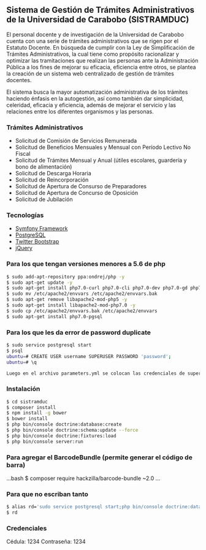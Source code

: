 ## Sistema de Gestión de Trámites Administrativos de la Universidad de Carabobo (SISTRAMDUC)

El personal docente y de investigación de la Universidad de Carabobo cuenta con una serie de trámites administrativos que se rigen por el Estatuto Docente. En búsqueda de cumplir con la Ley de Simplificación de Trámites Administrativos, la cual tiene como propósito racionalizar y optimizar las tramitaciones que realizan las personas ante la Administración Pública a los fines de mejorar su eficacia, eficiencia entre otros, se plantea la creación de un sistema web centralizado de gestión de trámites docentes.

El sistema busca la mayor automatización administrativa de los trámites haciendo énfasis en la autogestión, así como también dar simplicidad, celeridad, eficacia y eficiencia, además de mejorar el servicio y las relaciones entre los diferentes organismos y las personas.

### Trámites Administrativos
 - Solicitud de Comisión de Servicios Remunerada
 - Solicitud de Beneficios Mensuales y Mensual con Período Lectivo No Fiscal
 - Solicitud de Trámites Mensual y Anual (útiles escolares, guardería y bono de alimentación)
 - Solicitud de Descarga Horaria
 - Solicitud de Reincorporación
 - Solicitud de Apertura de Consurso de Preparadores
 - Solicitud de Apertura de Concurso de Oposición
 - Solicitud de Jubilación

### Tecnologías
 - [Symfony Framework](https://symfony.com/)
 - [PostgreSQL](https://www.postgresql.org/)
 - [Twitter Bootstrap](http://twitter.github.com/bootstrap/)
 - [jQuery](http://jquery.com)

### Para los que tengan versiones menores a 5.6 de php
```bash
$ sudo add-apt-repository ppa:ondrej/php -y
$ sudo apt-get update -y
$ sudo apt-get install php7.0-curl php7.0-cli php7.0-dev php7.0-gd php7.0-intl php7.0-mcrypt php7.0-json php7.0-mysql php7.0-opcache   php7.0-bcmath php7.0-mbstring php7.0-soap php7.0-xml php7.0-zip -y
$ sudo mv /etc/apache2/envvars /etc/apache2/envvars.bak
$ sudo apt-get remove libapache2-mod-php5 -y
$ sudo apt-get install libapache2-mod-php7.0 -y
$ sudo cp /etc/apache2/envvars.bak /etc/apache2/envvars
$ sudo apt-get install php7.0-pgsql
```
### Para los que les da error de password duplicate
```bash
$ sudo service postgresql start
$ psql
ubuntu=# CREATE USER username SUPERUSER PASSWORD 'password';
ubuntu=# \q

Luego en el archivo parameters.yml se colocan las credenciales de super usuario y listo.
```

### Instalación

```bash
$ cd sistramduc
$ composer install
$ npm install -g bower
$ bower install
$ php bin/console doctrine:database:create
$ php bin/console doctrine:schema:update --force
$ php bin/console doctrine:fixtures:load
$ php bin/console server:run
```

### Para agregar el BarcodeBundle (permite generar el código de barra)
...bash
$ composer require hackzilla/barcode-bundle ~2.0
...

### Para que no escriban tanto
```bash
$ alias rd='sudo service postgresql start;php bin/console doctrine:database:drop --force --env=dev;php bin/console doctrine:database:create --env=dev;php bin/console doctrine:schema:update --force --env=dev;php bin/console doctrine:fixtures:load --no-interaction --env=dev;'
$ rd
```

### Credenciales
Cédula: 1234
Contraseña: 1234
